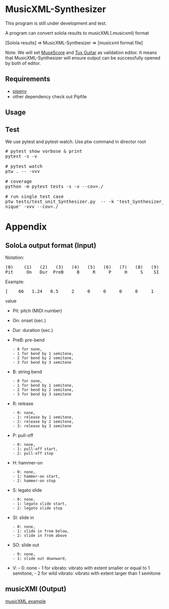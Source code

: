 # MusicXML-Synthesizer

This program is still under development and test.

A program can convert solola results to musicXML(.musicxml) format

[Solola results] => MusicXML-Synthesizer => [musicxml format file]

Note: We will set [MuseScore](https://github.com/musescore/MuseScore) and [Tux Guitar](http://tuxguitar.com.ar/) as validation editor. It means that MusicXML-Synthesizer will ensure output can be successfully opened by both of editor.

## Requirements

- [pipenv](https://github.com/pypa/pipenv)
- other dependency check out Pipfile

## Usage

## Test

We use pytest and pytest-watch. Use ptw command in director root 
<pre>
# pytest show vorbose & print
pytest -s -v

# pytest watch
ptw . -- -vvv

# coverage
python -m pytest tests -s -v --cov=./

# run single test case
ptw tests/test_unit_Synthesizer.py  -- -k 'test_Synthesizer_annotate_rest_and_tech
nique' -vvv --cov=./
</pre>

# Appendix

## SoloLa output format (Input)

Notation: 
<pre>
(0)    (1)   (2)   (3)   (4)   (5)   (6)   (7)   (8)   (9)  (10)  (11) # index
Pit     On   Dur  PreB     B     R     P     H     S    SI    SO     V # attribute abbr. name
</pre>

Example:      
<pre>
[    66   1.24   0.5     2     0     0     0     0     1     2     1     1]
</pre>

value
  
- Pit:    pitch (MIDI number)
- On:     onset (sec.)
- Dur:    duration (sec.)
- PreB:   pre-bend 

      - 0 for none,
      - 1 for bend by 1 semitone,
      - 2 for bend by 2 semitone,
      - 3 for bend by 3 semitone

- B:      string bend 

      - 0 for none,
      - 1 for bend by 1 semitone,
      - 2 for bend by 2 semitone,
      - 3 for bend by 3 semitone

- R:      release  

      - 0: none, 
      - 1: release by 1 semitone,
      - 2: release by 2 semitone,
      - 3: release by 3 semitone

- P:      pull-off 

      - 0: none, 
      - 1: pull-off start,
      - 2: pull-off stop

- H:      hammer-on 

      - 0: none,
      - 1: hammer-on start,
      - 2: hammer-on stop

- S:      legato slide 

      - 0: none,
      - 1: legato slide start, 
      - 2: legato slide stop
              
- SI:     slide in 

      - 0: none,
      - 1: slide in from below,
      - 2: slide in from above

- SO:     slide out 

      - 0: none,
      - 1: slide out downward,

- V: 
      - 0: none
      - 1 for vibrato: vibrato with extent smaller or equal to 1 semitone,
      - 2 for wild vibrato: vibrato with extent larger than 1 semitone

## musicXMl (Output)
[musicXML example](https://www.musicxml.com/publications/makemusic-recordare/notation-and-analysis/a-sample-musicxml-encoding/)
